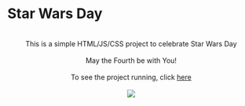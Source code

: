 # Star Wars Day
<br>
<div align="center">This is a simple HTML/JS/CSS project to celebrate Star Wars Day</div>
<br>

<div align="center">May the Fourth be with You!</div>
<br>

<div align="center">To see the project running, click <a target="_blank" href="https://starwarsproject.z22.web.core.windows.net">here</a></div>
<br>


<div align="center"><img src="https://seeklogo.com/images/G/grogu-the-child-logo-83E97AAE4C-seeklogo.com.png"></div>
